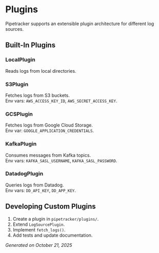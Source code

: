 # Plugins

Pipetracker supports an extensible plugin architecture for different log sources.

## Built-In Plugins

### LocalPlugin
Reads logs from local directories.

### S3Plugin
Fetches logs from S3 buckets.  
Env vars: `AWS_ACCESS_KEY_ID`, `AWS_SECRET_ACCESS_KEY`.

### GCSPlugin
Fetches logs from Google Cloud Storage.  
Env var: `GOOGLE_APPLICATION_CREDENTIALS`.

### KafkaPlugin
Consumes messages from Kafka topics.  
Env vars: `KAFKA_SASL_USERNAME`, `KAFKA_SASL_PASSWORD`.

### DatadogPlugin
Queries logs from Datadog.  
Env vars: `DD_API_KEY`, `DD_APP_KEY`.

## Developing Custom Plugins
1. Create a plugin in `pipetracker/plugins/`.
2. Extend `LogSourcePlugin`.
3. Implement `fetch_logs()`.
4. Add tests and update documentation.

*Generated on October 21, 2025*